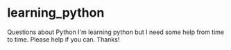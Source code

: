 # learning_python
Questions about Python
I'm learning python but I need some help from time to time. Please help if you can.
Thanks!
